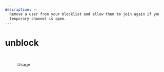 ```yaml
---
description: >-
  Remove a user from your blocklist and allow them to join again if you
  temporary channel is open.
---
```


# unblock

<figure><img src="../../../.gitbook/assets/image (38).png" alt=""><figcaption></figcaption></figure>

<figure><img src="../../../.gitbook/assets/image (39).png" alt=""><figcaption><p>Usage</p></figcaption></figure>
